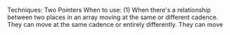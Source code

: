 
Techniques:
Two Pointers
When to use:
  (1) When there's a relationship between two places in an array moving at the same or different cadence. They can move at the same cadence or entirely differently. They can move 
